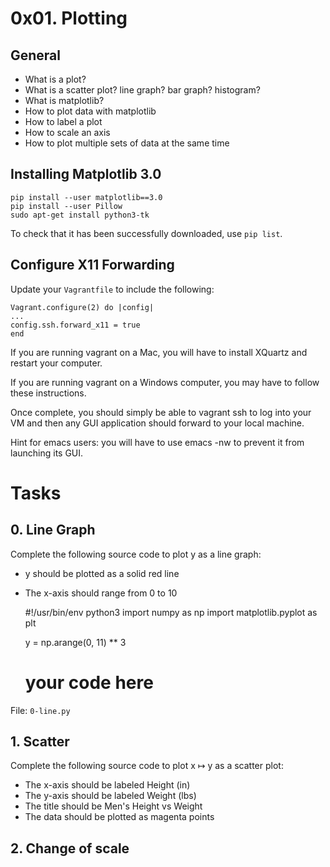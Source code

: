 # 0x01. Plotting

## General
* What is a plot?
* What is a scatter plot? line graph? bar graph? histogram?
* What is matplotlib?
* How to plot data with matplotlib
* How to label a plot
* How to scale an axis
* How to plot multiple sets of data at the same time

## Installing Matplotlib 3.0

    pip install --user matplotlib==3.0
    pip install --user Pillow
    sudo apt-get install python3-tk

To check that it has been successfully downloaded, use `pip list`.

## Configure X11 Forwarding
Update your `Vagrantfile` to include the following:

    Vagrant.configure(2) do |config|
    ...
    config.ssh.forward_x11 = true
    end

If you are running vagrant on a Mac, you will have to install XQuartz and restart your computer.

If you are running vagrant on a Windows computer, you may have to follow these instructions.

Once complete, you should simply be able to vagrant ssh to log into your VM and then any GUI application should forward to your local machine.

Hint for emacs users: you will have to use emacs -nw to prevent it from launching its GUI.

# Tasks

## 0. Line Graph
Complete the following source code to plot y as a line graph:

* y should be plotted as a solid red line
* The x-axis should range from 0 to 10

    #!/usr/bin/env python3
    import numpy as np
    import matplotlib.pyplot as plt

    y = np.arange(0, 11) ** 3

    # your code here

[](https://holbertonintranet.s3.amazonaws.com/uploads/medias/2018/9/664b2543b48ef4918687.png?X-Amz-Algorithm=AWS4-HMAC-SHA256&X-Amz-Credential=AKIARDDGGGOUWMNL5ANN%2F20200719%2Fus-east-1%2Fs3%2Faws4_request&X-Amz-Date=20200719T213618Z&X-Amz-Expires=86400&X-Amz-SignedHeaders=host&X-Amz-Signature=06c27f290e0c1763ae31538e755c3f7decb2180b2e53fb5116a6c540194199ef)

File: `0-line.py`

## 1. Scatter
Complete the following source code to plot x ↦ y as a scatter plot:

* The x-axis should be labeled Height (in)
* The y-axis should be labeled Weight (lbs)
* The title should be Men's Height vs Weight
* The data should be plotted as magenta points

## 2. Change of scale 